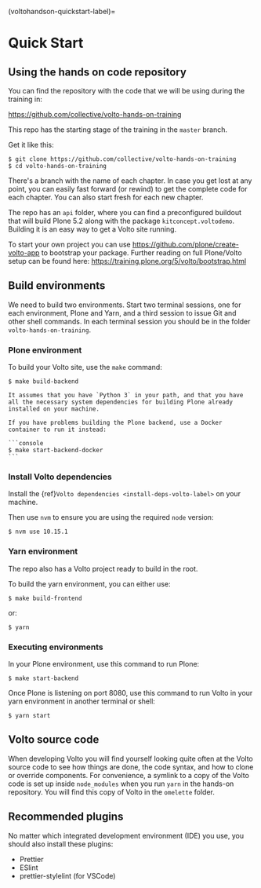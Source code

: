 (voltohandson-quickstart-label)=

# Quick Start

## Using the hands on code repository

You can find the repository with the code that we will be using during the training in:

<https://github.com/collective/volto-hands-on-training>

This repo has the starting stage of the training in the `master` branch.

Get it like this:

```
$ git clone https://github.com/collective/volto-hands-on-training
$ cd volto-hands-on-training
```

There's a branch with the name of each chapter.
In case you get lost at any point, you can easily fast forward (or rewind) to get the complete code for each chapter.
You can also start fresh for each new chapter.

The repo has an `api` folder, where you can find a preconfigured buildout that will build Plone 5.2 along with the package `kitconcept.voltodemo`.
Building it is an easy way to get a Volto site running.

To start your own project you can use <https://github.com/plone/create-volto-app> to bootstrap your package. Further reading on full Plone/Volto setup can be found here: <https://training.plone.org/5/volto/bootstrap.html>

## Build environments

We need to build two environments.
Start two terminal sessions, one for each environment, Plone and Yarn, and a third session to issue Git and other shell commands.
In each terminal session you should be in the folder `volto-hands-on-training`.

### Plone environment

To build your Volto site, use the `make` command:

```console
$ make build-backend
```

```{note}
It assumes that you have `Python 3` in your path, and that you have all the necessary system dependencies for building Plone already installed on your machine.
```

````{note}
If you have problems building the Plone backend, use a Docker container to run it instead:

```console
$ make start-backend-docker
```
````

### Install Volto dependencies

Install the {ref}`Volto dependencies <install-deps-volto-label>` on your machine.

Then use `nvm` to ensure you are using the required `node` version:

```console
$ nvm use 10.15.1
```

### Yarn environment

The repo also has a Volto project ready to build in the root.

To build the yarn environment, you can either use:

```console
$ make build-frontend
```

or:

```console
$ yarn
```

### Executing environments

In your Plone environment, use this command to run Plone:

```console
$ make start-backend
```

Once Plone is listening on port 8080, use this command to run Volto in your yarn environment in another terminal or shell:

```console
$ yarn start
```

## Volto source code

When developing Volto you will find yourself looking quite often at the Volto source code to see how things are done, the code syntax, and how to clone or override components.
For convenience, a symlink to a copy of the Volto code is set up inside `node_modules` when you run `yarn` in the hands-on repository.
You will find this copy of Volto in the `omelette` folder.

## Recommended plugins

No matter which integrated development environment (IDE) you use, you should also install these plugins:

- Prettier
- ESlint
- prettier-stylelint (for VSCode)
